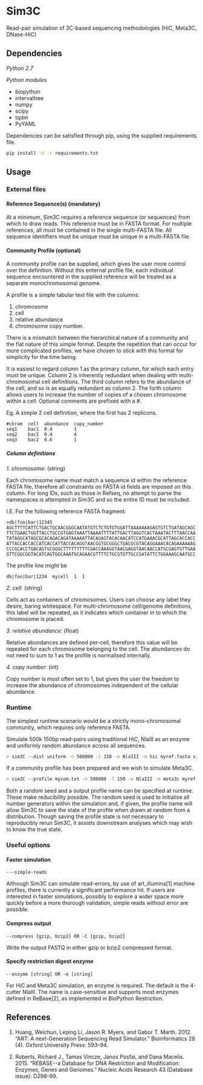 # Sim3C

Read-pair simulation of 3C-based sequencing methodologies (HiC, Meta3C, DNase-HiC)

## Dependencies

*Python 2.7*

*Python modules*

- biopython
- intervaltree
- numpy
- scipy
- tqdm
- PyYAML

Dependencies can be satisfied through pip, using the supplied requirements file.

```bash
pip install -U -r requirements.txt
```

## Usage

### External files

#### Reference Sequence(s) (mandatory)

At a minimum, Sim3C requires a reference sequence (or sequences) from which to draw reads. This reference must be in FASTA format. For multiple references, all must be contained in the single multi-FASTA file. All sequence identifiers must be unique must be unique in a multi-FASTA file.

#### Community Profile (optional)

A community profile can be supplied, which gives the user more control over the definition. Without this enternal profile file, each individual sequence encountered in the supplied reference will be treated as a separate monochromosomal genome.

A profile is a simple tabular text file with the columns:

1. chromosome
2. cell
3. relative abundance
4. chromosome copy number.

There is a mismatch between the hierarchical nature of a community and the flat nature of this simple format. Despite the repetition that can occur for more complicated profiles, we have chosen to stick with this format for simplicity for the time being.

It is easiest to regard column 1 as the primary column, for which each entry must be unique. Column 2 is inherently redundant when dealing with multi-chromosomal cell definitions. The third column refers to the abundance of the cell, and so is as equally redundant as column 2. The forth column allows users to increase the number of copies of a chosen chromosome within a cell. Optional comments are prefixed with a #.

Eg. A simple 2 cell definition, where the first has 2 replicons.
```
#chrom  cell  abundance  copy_number
seq1    bac1  0.4        1
seq2    bac1  0.4        4
seq3    bac2  0.6        1
```

##### Column definitions

*1. chromosome:* (string)
 
Each chromosome name must match a sequence id within the reference FASTA file, therefore all constraints on FASTA id fields are imposed on this column. For long IDs, such as those in Refseq, no attempt to parse the namespaces is attempted in Sim3C and so the entire ID must be included. 
  
I.E. For the following reference FASTA fragment:
```
>db|foo|bar|12345
AGCTTTTCATTCTGACTGCAACGGGCAATATGTCTCTGTGTGGATTAAAAAAAGAGTGTCTGATAGCAGC
TTCTGAACTGGTTACCTGCCGTGAGTAAATTAAAATTTTATTGACTTAGGTCACTAAATACTTTAACCAA
TATAGGCATAGCGCACAGACAGATAAAAATTACAGAGTACACAACATCCATGAAACGCATTAGCACCACC
ATTACCACCACCATCACCATTACCACAGGTAACGGTGCGGGCTGACGCGTACAGGAAACACAGAAAAAAG
CCCGCACCTGACAGTGCGGGCTTTTTTTTTCGACCAAAGGTAACGAGGTAACAACCATGCGAGTGTTGAA
GTTCGGCGGTACATCAGTGGCAAATGCAGAACGTTTTCTGCGTGTTGCCGATATTCTGGAAAGCAATGCC
```

The profile line might be

```
db|foo|bar|1234  mycell  1  1
```

*2. cell:* (string)

Cells act as containers of chromosomes. Users can choose any label they desire, baring whitespace. For multi-chromosome cell/genome definitions, this label will be repeated, as it indicates which container in to which the chromosome is placed.

*3. relative abundance:* (float)

Relative abundances are defined per-cell, therefore this value will be repeated for each chromosome belonging to the cell. The abundances do not need to sum to 1 as the profile is normalised internally.

*4. copy number:* (int)

Copy number is most often set to 1, but gives the user the freedom to increase the abundance of chromosomes independent of the cellular abundance.

### Runtime

The simplest runtime scenario would be a strictly mono-chromosomal community, which requires only reference FASTA.

Simulate 500k 150bp read-pairs using traditional HiC, NlaIII as an enzyme and uniformly random abundance across all sequences.
```bash
> sim3C --dist uniform -n 500000 -l 150 -e NlaIII -m hic myref.fasta sim.fastq
```

If a community profile has been prepared and we wish to simulate Meta3C.
```bash
> sim3C --profile mycom.txt -n 500000 -l 150 -e NlaIII -m meta3c myref.fasta sim.fastq
```

Both a random seed and a output profile name can be specified at runtime. These make reducibility possible. The random seed is used to initialise all number generators within the simulation and, if given, the profile name will allow Sim3C to save the state of the profile when drawn at random from a distribution. Though saving the profile state is not necessary to reproducibly rerun Sim3C, it assists downstream analyses which may wish to know the true state.

### Useful options

#### Faster simulation

```---simple-reads```

Although Sim3C can simulate read-errors, by use of art_illumina[1] machine profiles, there is currently a significant performance hit. If users are interested in faster simulations, possibly to explore a wider space more quickly before a more thorough validation, simple reads without error are possible.

#### Compress output

```--compress {gzip, bzip2} OR -C {gzip, bzip2}```

Write the output FASTQ in either gzip or bzip2 compressed format.

#### Specify restriction digest enzyme

```--enzyme [string] OR -e [string]```

For HiC and Meta3C simulation, an enzyme is required. The default is the 4-cutter NlaIII. The name is case-sensitive and supports most enzymes defined in ReBase[2], as implemented in BioPython Restriction.

## References

1. Huang, Weichun, Leping Li, Jason R. Myers, and Gabor T. Marth. 2012. “ART: A next-Generation Sequencing Read Simulator.” Bioinformatics  28 (4). Oxford University Press: 593–94.

2. Roberts, Richard J., Tamas Vincze, Janos Posfai, and Dana Macelis. 2015. “REBASE--a Database for DNA Restriction and Modification: Enzymes, Genes and Genomes.” Nucleic Acids Research 43 (Database issue): D298–99.
